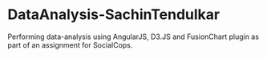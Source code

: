# DataAnalysis-SachinTendulkar
Performing data-analysis using AngularJS, D3.JS and FusionChart plugin as part of an assignment for SocialCops.
